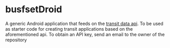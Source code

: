 # busfsetDroid #

A generic Android application that feeds on the [transit data api](www.bloomswings.net). To be used as starter code for creating transit applications based on the aforementioned api. To obtain an API key, send an email to the owner of the repository